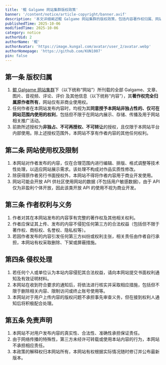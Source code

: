 ```yaml
---
title: '鲲 Galgame 网站集群版权政策'
banner: '/content/notice/article-copyright/banner.avif'
description: '本文详细阐述鲲 Galgame 网站集群的版权政策，包括内容著作权归属、网站使用权限制、作者义务、侵权处理及免责声明，旨在保护原创内容与合法权益。'
publishedTime: 2025-10-06
modifiedTime: 2025-10-06
category: notice
authorUid: 2
authorName: '鲲'
authorAvatar: 'https://image.kungal.com/avatar/user_2/avatar.webp'
authorHomepage: 'https://github.com/KUN1007'
pin: false
---
```


## 第一条 版权归属

1. [鲲 Galgame 网站集群](https://nav.kungal.org/)下（以下统称“网站”）所刊载的全部 Galgame、文章、图片、音视频、评论、评价 及其他信息（以下统称“内容”），其**著作权完全归属原作者所有**，网站仅有非商业使用权。
2. 任何作者在本网站发布内容时，均视为其**同意授予本网站非独占性的、仅可在网站范围内使用的权利**，包括但不限于在网站内展示、存储、传播及用于网站相关推广活动。
3. 前款所述授权为**非独占、不可再授权、不可转让**的授权，且仅限于本网站平台内部使用。除上述授权范围外，本网站不享有作者内容的其他任何权利。

## 第二条 网站使用权及限制

1. 本网站对作者发布的内容，仅在合理范围内进行编辑、排版、格式调整等技术性处理，以适应网站展示需求。该处理不构成对作品实质性修改。
2. 除获得原作者另行书面授权外，本网站不得将作者内容用于商业开发使用。
3. 网站可能会开放 API 供社区使用网站的数据 (不包括用户敏感数据)，由于 API 仅为非盈利个体开放，因此该类开放 API 的使用不视为商业开发。

## 第三条 作者权利与义务

1. 作者对其在本网站发布的内容享有完整的著作权及其他相关权利。
2. 作者应保证其上传、发布的内容不侵犯任何第三方的合法权益（包括但不限于著作权、商标权、名誉权、隐私权等）。
3. 若因作者发布的内容引发任何第三方纠纷或权利主张，相关责任由作者自行承担，本网站有权采取删除、下架或屏蔽措施。

## 第四条 侵权处理

1. 若任何个人或单位认为本站内容侵犯其合法权益，请向本网站提交书面权利通知及有效证明材料。
2. 本网站在收到符合要求的通知后，将依法进行核实并采取相应措施，包括但不限于删除相关内容、限制访问或终止账号使用等。
3. 本网站对于用户上传内容的版权问题不承担事先审查义务，但在接到权利人通知后将积极配合处理。

## 第五条 免责声明

1. 本网站不对用户发布内容的真实性、合法性、准确性承担保证责任。
2. 由于网络传播的特殊性，第三方未经许可转载或使用本站内容的行为，本网站不承担相应责任。
3. 本政策的解释权归本网站所有，本网站有权根据实际情况随时修订并公布最新版本。
